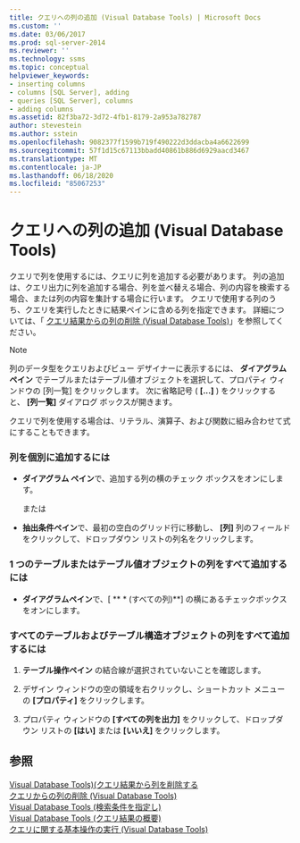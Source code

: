 ```yaml
---
title: クエリへの列の追加 (Visual Database Tools) | Microsoft Docs
ms.custom: ''
ms.date: 03/06/2017
ms.prod: sql-server-2014
ms.reviewer: ''
ms.technology: ssms
ms.topic: conceptual
helpviewer_keywords:
- inserting columns
- columns [SQL Server], adding
- queries [SQL Server], columns
- adding columns
ms.assetid: 82f3ba72-3d72-4fb1-8179-2a953a782787
author: stevestein
ms.author: sstein
ms.openlocfilehash: 9082377f1599b719f490222d3ddacba4a6622699
ms.sourcegitcommit: 57f1d15c67113bbadd40861b886d6929aacd3467
ms.translationtype: MT
ms.contentlocale: ja-JP
ms.lasthandoff: 06/18/2020
ms.locfileid: "85067253"
---
```

# <a name="add-columns-to-queries-visual-database-tools"></a>クエリへの列の追加 (Visual Database Tools)
  クエリで列を使用するには、クエリに列を追加する必要があります。 列の追加は、クエリ出力に列を追加する場合、列を並べ替える場合、列の内容を検索する場合、または列の内容を集計する場合に行います。 クエリで使用する列のうち、クエリを実行したときに結果ペインに含める列を指定できます。 詳細については、「 [クエリ結果からの列の削除 (Visual Database Tools)](visual-database-tools.md)」を参照してください。  
  
> [!NOTE]  
>  列のデータ型をクエリおよびビュー デザイナーに表示するには、 **ダイアグラム ペイン** でテーブルまたはテーブル値オブジェクトを選択して、プロパティ ウィンドウの [列一覧] をクリックします。 次に省略記号 ( **[...]** ) をクリックすると、 **[列一覧]** ダイアログ ボックスが開きます。  
  
 クエリで列を使用する場合は、リテラル、演算子、および関数に組み合わせて式にすることもできます。  
  
### <a name="to-add-an-individual-column"></a>列を個別に追加するには  
  
-   **ダイアグラム ペイン**で、追加する列の横のチェック ボックスをオンにします。  
  
     または  
  
-   **抽出条件ペイン**で、最初の空白のグリッド行に移動し、 **[列]** 列のフィールドをクリックして、ドロップダウン リストの列名をクリックします。  
  
### <a name="to-add-all-columns-for-one-table-or-table-valued-object"></a>1 つのテーブルまたはテーブル値オブジェクトの列をすべて追加するには  
  
-   **ダイアグラムペイン**で、[ ** \* (すべての列)**] の横にあるチェックボックスをオンにします。  
  
### <a name="to-add-all-columns-for-all-tables-and-table-structured-objects"></a>すべてのテーブルおよびテーブル構造オブジェクトの列をすべて追加するには  
  
1.  **テーブル操作ペイン** の結合線が選択されていないことを確認します。  
  
2.  デザイン ウィンドウの空の領域を右クリックし、ショートカット メニューの **[プロパティ]** をクリックします。  
  
3.  プロパティ ウィンドウの **[すべての列を出力]** をクリックして、ドロップダウン リストの **[はい]** または **[いいえ]** をクリックします。  
  
## <a name="see-also"></a>参照  
 [Visual Database Tools&#41;&#40;クエリ結果から列を削除する](visual-database-tools.md)   
 [クエリからの列の削除 &#40;Visual Database Tools&#41;](remove-columns-from-queries-visual-database-tools.md)   
 [Visual Database Tools &#40;検索条件を指定し&#41;](specify-search-criteria-visual-database-tools.md)   
 [Visual Database Tools &#40;クエリ結果の概要&#41;](summarize-query-results-visual-database-tools.md)   
 [クエリに関する基本操作の実行 (Visual Database Tools)](perform-basic-operations-with-queries-visual-database-tools.md)  
  
  
